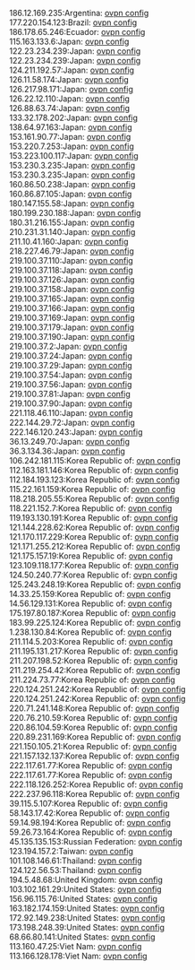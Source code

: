 186.12.169.235:Argentina: [ovpn config](vpn/186_12_169_235.ovpn)  
177.220.154.123:Brazil: [ovpn config](vpn/177_220_154_123.ovpn)  
186.178.65.246:Ecuador: [ovpn config](vpn/186_178_65_246.ovpn)  
115.163.133.6:Japan: [ovpn config](vpn/115_163_133_6.ovpn)  
122.23.234.239:Japan: [ovpn config](vpn/122_23_234_239.ovpn)  
122.23.234.239:Japan: [ovpn config](vpn/122_23_234_239.ovpn)  
124.211.192.57:Japan: [ovpn config](vpn/124_211_192_57.ovpn)  
126.11.58.174:Japan: [ovpn config](vpn/126_11_58_174.ovpn)  
126.217.98.171:Japan: [ovpn config](vpn/126_217_98_171.ovpn)  
126.22.12.110:Japan: [ovpn config](vpn/126_22_12_110.ovpn)  
126.88.63.74:Japan: [ovpn config](vpn/126_88_63_74.ovpn)  
133.32.178.202:Japan: [ovpn config](vpn/133_32_178_202.ovpn)  
138.64.97.163:Japan: [ovpn config](vpn/138_64_97_163.ovpn)  
153.161.90.77:Japan: [ovpn config](vpn/153_161_90_77.ovpn)  
153.220.7.253:Japan: [ovpn config](vpn/153_220_7_253.ovpn)  
153.223.100.117:Japan: [ovpn config](vpn/153_223_100_117.ovpn)  
153.230.3.235:Japan: [ovpn config](vpn/153_230_3_235.ovpn)  
153.230.3.235:Japan: [ovpn config](vpn/153_230_3_235.ovpn)  
160.86.50.238:Japan: [ovpn config](vpn/160_86_50_238.ovpn)  
160.86.87.105:Japan: [ovpn config](vpn/160_86_87_105.ovpn)  
180.147.155.58:Japan: [ovpn config](vpn/180_147_155_58.ovpn)  
180.199.230.188:Japan: [ovpn config](vpn/180_199_230_188.ovpn)  
180.31.216.155:Japan: [ovpn config](vpn/180_31_216_155.ovpn)  
210.231.31.140:Japan: [ovpn config](vpn/210_231_31_140.ovpn)  
211.10.41.160:Japan: [ovpn config](vpn/211_10_41_160.ovpn)  
218.227.46.79:Japan: [ovpn config](vpn/218_227_46_79.ovpn)  
219.100.37.110:Japan: [ovpn config](vpn/219_100_37_110.ovpn)  
219.100.37.118:Japan: [ovpn config](vpn/219_100_37_118.ovpn)  
219.100.37.126:Japan: [ovpn config](vpn/219_100_37_126.ovpn)  
219.100.37.158:Japan: [ovpn config](vpn/219_100_37_158.ovpn)  
219.100.37.165:Japan: [ovpn config](vpn/219_100_37_165.ovpn)  
219.100.37.166:Japan: [ovpn config](vpn/219_100_37_166.ovpn)  
219.100.37.169:Japan: [ovpn config](vpn/219_100_37_169.ovpn)  
219.100.37.179:Japan: [ovpn config](vpn/219_100_37_179.ovpn)  
219.100.37.190:Japan: [ovpn config](vpn/219_100_37_190.ovpn)  
219.100.37.2:Japan: [ovpn config](vpn/219_100_37_2.ovpn)  
219.100.37.24:Japan: [ovpn config](vpn/219_100_37_24.ovpn)  
219.100.37.29:Japan: [ovpn config](vpn/219_100_37_29.ovpn)  
219.100.37.54:Japan: [ovpn config](vpn/219_100_37_54.ovpn)  
219.100.37.56:Japan: [ovpn config](vpn/219_100_37_56.ovpn)  
219.100.37.81:Japan: [ovpn config](vpn/219_100_37_81.ovpn)  
219.100.37.90:Japan: [ovpn config](vpn/219_100_37_90.ovpn)  
221.118.46.110:Japan: [ovpn config](vpn/221_118_46_110.ovpn)  
222.144.29.72:Japan: [ovpn config](vpn/222_144_29_72.ovpn)  
222.146.120.243:Japan: [ovpn config](vpn/222_146_120_243.ovpn)  
36.13.249.70:Japan: [ovpn config](vpn/36_13_249_70.ovpn)  
36.3.134.36:Japan: [ovpn config](vpn/36_3_134_36.ovpn)  
106.242.181.115:Korea Republic of: [ovpn config](vpn/106_242_181_115.ovpn)  
112.163.181.146:Korea Republic of: [ovpn config](vpn/112_163_181_146.ovpn)  
112.184.193.123:Korea Republic of: [ovpn config](vpn/112_184_193_123.ovpn)  
115.22.161.159:Korea Republic of: [ovpn config](vpn/115_22_161_159.ovpn)  
118.218.205.55:Korea Republic of: [ovpn config](vpn/118_218_205_55.ovpn)  
118.221.152.7:Korea Republic of: [ovpn config](vpn/118_221_152_7.ovpn)  
119.193.130.191:Korea Republic of: [ovpn config](vpn/119_193_130_191.ovpn)  
121.144.228.62:Korea Republic of: [ovpn config](vpn/121_144_228_62.ovpn)  
121.170.117.229:Korea Republic of: [ovpn config](vpn/121_170_117_229.ovpn)  
121.171.255.212:Korea Republic of: [ovpn config](vpn/121_171_255_212.ovpn)  
121.175.157.19:Korea Republic of: [ovpn config](vpn/121_175_157_19.ovpn)  
123.109.118.177:Korea Republic of: [ovpn config](vpn/123_109_118_177.ovpn)  
124.50.240.77:Korea Republic of: [ovpn config](vpn/124_50_240_77.ovpn)  
125.243.248.19:Korea Republic of: [ovpn config](vpn/125_243_248_19.ovpn)  
14.33.25.159:Korea Republic of: [ovpn config](vpn/14_33_25_159.ovpn)  
14.56.129.131:Korea Republic of: [ovpn config](vpn/14_56_129_131.ovpn)  
175.197.80.187:Korea Republic of: [ovpn config](vpn/175_197_80_187.ovpn)  
183.99.225.124:Korea Republic of: [ovpn config](vpn/183_99_225_124.ovpn)  
1.238.130.84:Korea Republic of: [ovpn config](vpn/1_238_130_84.ovpn)  
211.114.5.203:Korea Republic of: [ovpn config](vpn/211_114_5_203.ovpn)  
211.195.131.217:Korea Republic of: [ovpn config](vpn/211_195_131_217.ovpn)  
211.207.198.52:Korea Republic of: [ovpn config](vpn/211_207_198_52.ovpn)  
211.219.254.42:Korea Republic of: [ovpn config](vpn/211_219_254_42.ovpn)  
211.224.73.77:Korea Republic of: [ovpn config](vpn/211_224_73_77.ovpn)  
220.124.251.242:Korea Republic of: [ovpn config](vpn/220_124_251_242.ovpn)  
220.124.251.242:Korea Republic of: [ovpn config](vpn/220_124_251_242.ovpn)  
220.71.241.148:Korea Republic of: [ovpn config](vpn/220_71_241_148.ovpn)  
220.76.210.59:Korea Republic of: [ovpn config](vpn/220_76_210_59.ovpn)  
220.86.104.59:Korea Republic of: [ovpn config](vpn/220_86_104_59.ovpn)  
220.89.231.169:Korea Republic of: [ovpn config](vpn/220_89_231_169.ovpn)  
221.150.105.21:Korea Republic of: [ovpn config](vpn/221_150_105_21.ovpn)  
221.157.132.137:Korea Republic of: [ovpn config](vpn/221_157_132_137.ovpn)  
222.117.61.77:Korea Republic of: [ovpn config](vpn/222_117_61_77.ovpn)  
222.117.61.77:Korea Republic of: [ovpn config](vpn/222_117_61_77.ovpn)  
222.118.126.252:Korea Republic of: [ovpn config](vpn/222_118_126_252.ovpn)  
222.237.96.118:Korea Republic of: [ovpn config](vpn/222_237_96_118.ovpn)  
39.115.5.107:Korea Republic of: [ovpn config](vpn/39_115_5_107.ovpn)  
58.143.17.42:Korea Republic of: [ovpn config](vpn/58_143_17_42.ovpn)  
59.14.98.194:Korea Republic of: [ovpn config](vpn/59_14_98_194.ovpn)  
59.26.73.164:Korea Republic of: [ovpn config](vpn/59_26_73_164.ovpn)  
45.135.135.153:Russian Federation: [ovpn config](vpn/45_135_135_153.ovpn)  
123.194.157.2:Taiwan: [ovpn config](vpn/123_194_157_2.ovpn)  
101.108.146.61:Thailand: [ovpn config](vpn/101_108_146_61.ovpn)  
124.122.56.53:Thailand: [ovpn config](vpn/124_122_56_53.ovpn)  
194.5.48.68:United Kingdom: [ovpn config](vpn/194_5_48_68.ovpn)  
103.102.161.29:United States: [ovpn config](vpn/103_102_161_29.ovpn)  
156.96.115.76:United States: [ovpn config](vpn/156_96_115_76.ovpn)  
163.182.174.159:United States: [ovpn config](vpn/163_182_174_159.ovpn)  
172.92.149.238:United States: [ovpn config](vpn/172_92_149_238.ovpn)  
173.198.248.39:United States: [ovpn config](vpn/173_198_248_39.ovpn)  
68.66.80.141:United States: [ovpn config](vpn/68_66_80_141.ovpn)  
113.160.47.25:Viet Nam: [ovpn config](vpn/113_160_47_25.ovpn)  
113.166.128.178:Viet Nam: [ovpn config](vpn/113_166_128_178.ovpn)  
